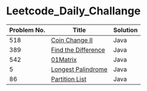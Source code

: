 # Leetcode_Daily_Challange

| Problem No.   |                        Title                                                                   |    Solution       |
|  ----------   | ---------------------------------------------------------------------------------------------- | ---------------   |
|     518       |               [ Coin Change II ](url)                                                          |      Java         |
|     389       |              [ Find the Difference ](url)                                                      |      Java         |
|     542       |            [01Matrix  ](url)                                                                   |       Java        |
|     5         |            [Longest Palindrome](https://leetcode.com/problems/longest-palindromic-substring/)  |       Java        |
|     86        |            [Partition List ](https://leetcode.com/problems/partition-list/)                    |       Java        |
